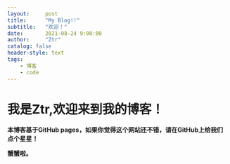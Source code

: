 ```yaml
---
layout:     post
title:      "My Blog!!"
subtitle:   "欢迎！"
date:       2021-08-24 9:00:00
author:     "Ztr"
catalog: false
header-style: text
tags:
    - 博客
    - code
---
```


# 我是Ztr,欢迎来到我的博客！

**本博客基于GitHub pages，如果你觉得这个网站还不错，请在GitHub上给我们点个星星！**

**蟹蟹啦。**
